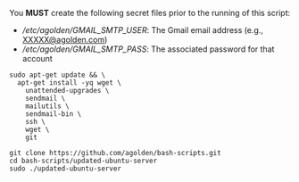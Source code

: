 You **MUST** create the following secret files prior to the running of this script:
* */etc/agolden/GMAIL_SMTP_USER*: The Gmail email address (e.g., XXXXX@agolden.com)
* */etc/agolden/GMAIL_SMTP_PASS*: The associated password for that account

```
sudo apt-get update && \
  apt-get install -yq wget \
    unattended-upgrades \
    sendmail \
    mailutils \
    sendmail-bin \
    ssh \
    wget \
    git

git clone https://github.com/agolden/bash-scripts.git
cd bash-scripts/updated-ubuntu-server
sudo ./updated-ubuntu-server
```
